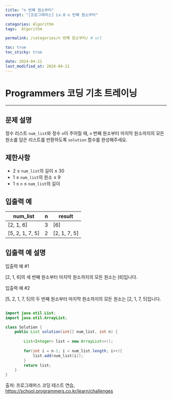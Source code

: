```yaml
---
title: "n 번째 원소부터"
excerpt: "[프로그래머스] Lv.0 n 번째 원소부터"

categories: Algorithm
tags:  Algorithm

permalink: /categories/n 번째 원소부터/ # url

toc: true
toc_sticky: true

date: 2024-04-21
last_modified_at: 2024-04-21
---
```


# Programmers 코딩 기초 트레이닝

---

문제 설명
---
정수 리스트 `num_list`와 정수 `n`이 주어질 때, `n` 번째 원소부터 마지막 원소까지의 모든 원소를 담은 리스트를 반환하도록 `solution` 함수를 완성해주세요.

제한사항
---
- 2 ≤ `num_list`의 길이 ≤ 30
- 1 ≤ `num_list`의 원소 ≤ 9
- 1 ≤ `n` ≤ `num_list`의 길이

입출력 예
---

| num_list      | n | result        |
|---------------|---|---------------|
| [2, 1, 6]     | 3 | [6]           |
| [5, 2, 1, 7, 5] | 2 | [2, 1, 7, 5]  |

입출력 예 설명
---
입출력 예 #1

[2, 1, 6]의 세 번째 원소부터 마지막 원소까지의 모든 원소는 [6]입니다.

입출력 예 #2

[5, 2, 1, 7, 5]의 두 번째 원소부터 마지막 원소까지의 모든 원소는 [2, 1, 7, 5]입니다.

```java

import java.util.List;
import java.util.ArrayList;

class Solution {
    public List solution(int[] num_list, int n) {
        
        List<Integer> list = new ArrayList<>();
        
        for(int i = n-1; i < num_list.length; i++){
            list.add(num_list[i]);           
        } 
        return list;
    }
}

``````

출처: 프로그래머스 코딩 테스트 연습, https://school.programmers.co.kr/learn/challenges
